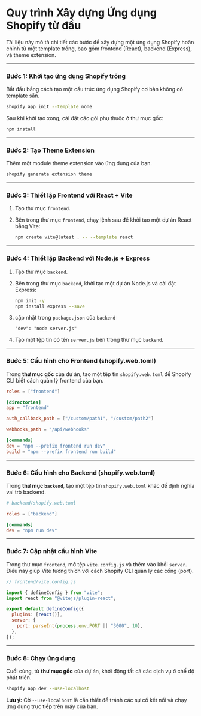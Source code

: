 # Quy trình Xây dựng Ứng dụng Shopify từ đầu

Tài liệu này mô tả chi tiết các bước để xây dựng một ứng dụng Shopify hoàn chỉnh từ một template trống, bao gồm frontend (React), backend (Express), và theme extension.

---

### **Bước 1: Khởi tạo ứng dụng Shopify trống**

Bắt đầu bằng cách tạo một cấu trúc ứng dụng Shopify cơ bản không có template sẵn.

```bash
shopify app init --template none
```

Sau khi khởi tạo xong, cài đặt các gói phụ thuộc ở thư mục gốc:

```bash
npm install
```

---

### **Bước 2: Tạo Theme Extension**

Thêm một module theme extension vào ứng dụng của bạn.

```bash
shopify generate extension theme
```

---

### **Bước 3: Thiết lập Frontend với React + Vite**

1.  Tạo thư mục `frontend`.
2.  Bên trong thư mục `frontend`, chạy lệnh sau để khởi tạo một dự án React bằng Vite:

    ```bash
    npm create vite@latest . -- --template react
    ```

---

### **Bước 4: Thiết lập Backend với Node.js + Express**

1.  Tạo thư mục `backend`.
2.  Bên trong thư mục `backend`, khởi tạo một dự án Node.js và cài đặt Express:

    ```bash
    npm init -y
    npm install express --save
    ```
3. cập nhật trong `package.json` của `backend`
    ```
    "dev": "node server.js"
    ```
4.  Tạo một tệp tin có tên `server.js` bên trong thư mục `backend`.

---

### **Bước 5: Cấu hình cho Frontend (shopify.web.toml)**

Trong **thư mục gốc** của dự án, tạo một tệp tin `shopify.web.toml` để Shopify CLI biết cách quản lý frontend của bạn.

```toml
roles = ["frontend"]

[directories]
app = "frontend"

auth_callback_path = ["/custom/path1", "/custom/path2"]

webhooks_path = "/api/webhooks"

[commands]
dev = "npm --prefix frontend run dev"
build = "npm --prefix frontend run build"
```

---

### **Bước 6: Cấu hình cho Backend (shopify.web.toml)**

Trong **thư mục `backend`**, tạo một tệp tin `shopify.web.toml` khác để định nghĩa vai trò backend.

```toml
# backend/shopify.web.toml

roles = ["backend"]

[commands]
dev = "npm run dev"
```

---

### **Bước 7: Cập nhật cấu hình Vite**

Trong thư mục `frontend`, mở tệp `vite.config.js` và thêm vào khối `server`. Điều này giúp Vite tương thích với cách Shopify CLI quản lý các cổng (port).

```javascript
// frontend/vite.config.js

import { defineConfig } from "vite";
import react from "@vitejs/plugin-react";

export default defineConfig({
  plugins: [react()],
  server: {
    port: parseInt(process.env.PORT || "3000", 10),
  },
});
```

---

### **Bước 8: Chạy ứng dụng**

Cuối cùng, từ **thư mục gốc** của dự án, khởi động tất cả các dịch vụ ở chế độ phát triển.

```bash
shopify app dev --use-localhost
```

**Lưu ý:** Cờ `--use-localhost` là cần thiết để tránh các sự cố kết nối và chạy ứng dụng trực tiếp trên máy của bạn.
